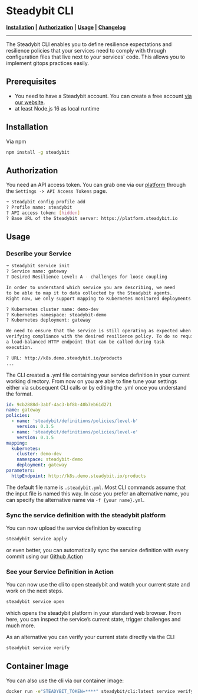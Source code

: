 # Steadybit CLI &nbsp;

**[Installation](#installation) |**
**[Authorization](#authorization) |**
**[Usage](#usage) |**
**[Changelog](CHANGELOG.md)**

---

The Steadybit CLI enables you to define resilience expectations and resilience policies that your services need to comply with through configuration files that live next to your services' code. This allows you to implement gitops practices easily.

## Prerequisites

- You need to have a Steadybit account. You can create a free account [via our website](https://www.steadybit.com/get-started/).
- at least Node.js 16 as local runtime

## Installation

Via npm
```sh
npm install -g steadybit
```

## Authorization

You need an API access token. You can grab one via our [platform](https://platform.steadybit.io/settings/api-tokens) through the `Settings -> API Access Tokens` page.

```bash
➜ steadybit config profile add
? Profile name: steadybit
? API access token: [hidden]
? Base URL of the Steadybit server: https://platform.steadybit.io
```

## Usage
### Describe your Service
```bash
➜ steadybit service init
? Service name: gateway
? Desired Resilience Level: A - challenges for loose coupling

In order to understand which service you are describing, we need
to be able to map it to data collected by the Steadybit agents.
Right now, we only support mapping to Kubernetes monitored deployments.

? Kubernetes cluster name: demo-dev
? Kubernetes namespace: steadybit-demo
? Kubernetes deployment: gateway

We need to ensure that the service is still operating as expected when
verifying compliance with the desired resilience policy. To do so require
a load-balanced HTTP endpoint that can be called during task
execution.

? URL: http://k8s.demo.steadybit.io/products
...
```

The CLI created a .yml file containing your service definition in your current working directory. From now on you are able to fine tune your settings either via subsequent CLI calls or by editing the .yml once you understand the format.

```yml
id: 9cb2888d-3abf-4ac3-bf8b-40b7eb61d271
name: gateway
policies:
  - name: 'steadybit/definitions/policies/level-b'
    version: 0.1.5
  - name: 'steadybit/definitions/policies/level-e'
    version: 0.1.5
mapping:
  kubernetes:
    cluster: demo-dev
    namespace: steadybit-demo
    deployment: gateway
parameters:
  httpEndpoint: http://k8s.demo.steadybit.io/products
```

The default file name is `.steadybit.yml`. Most CLI commands assume that the input file is named this way. In case you prefer an alternative name, you can specify the alternative name via `-f {your name}.yml`.

### Sync the service definition with the steadybit platform
You can now upload the service definition by executing
```bash
steadybit service apply
```

or even better, you can automatically sync the service definition with every commit using our [Github Action](https://github.com/steadybit/define-service)

### See your Service Definition in Action
You can now use the cli to open steadybit and watch your current state and work on the next steps.
```bash
steadybit service open
```

which opens the steadybit platform in your standard web browser. From here, you can inspect the service’s current state, trigger challenges and much more.

As an alternative you can verify your current state directly via the CLI
```bash
steadybit service verify
```

## Container Image

You can also use the cli via our container image:

```sh
docker run -e"STEADYBIT_TOKEN=****" steadybit/cli:latest service verify
```
